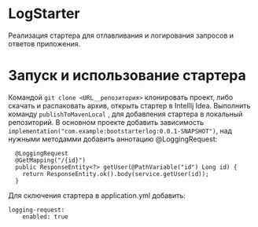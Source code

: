 # LogStarter

Реализация стартера для отлавливания и логирования запросов и ответов приложения.

# Запуск и использование стартера

Командой `git clone <URL__репозитория>` клонировать проект, либо скачать и распаковать архив, открыть стартер в IntellIj Idea.
Выполнить команду `publishToMavenLocal` , для добавления стартера в локальный репозиторий.
В основном проекте добавить зависимость `implementation("com.example:bootstarterlog:0.0.1-SNAPSHOT")`, 
над нужными методамми добавить аннотацию @LoggingRequest: 
```
  @LoggingRequest
  @GetMapping("/{id}")
  public ResponseEntity<?> getUser(@PathVariable("id") Long id) {
    return ResponseEntity.ok().body(service.getUser(id));
  }
```  
Для сключения стартера в application.yml добавить:
```
logging-request:
    enabled: true
```

